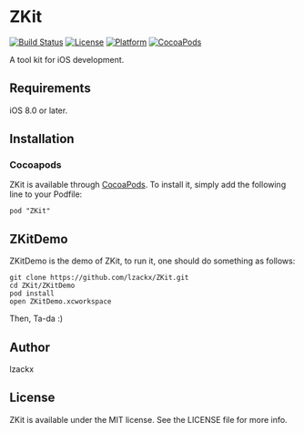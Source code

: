 # ZKit

[![Build Status](https://travis-ci.org/lzackx/ZKit.svg?branch=master)](https://travis-ci.org/lzackx/ZKit)
[![License](https://img.shields.io/badge/License-MIT-lightgrey.svg)](https://github.com/lzackx/ZKit/blob/master/LICENSE)
[![Platform](https://img.shields.io/badge/Platform-iOS%208.0+-66CCFF.svg)](http://cocoapods.org/pods/ZKit)
[![CocoaPods](https://img.shields.io/cocoapods/v/ZKit.svg)](http://cocoapods.org/pods/ZKit)

A tool kit for iOS development.

## Requirements

iOS 8.0 or later.

## Installation

### Cocoapods

ZKit is available through [CocoaPods](http://cocoapods.org). To install it, simply add the following line to your Podfile:

```
pod "ZKit"
```
## ZKitDemo

ZKitDemo is the demo of ZKit, to run it, one should do something as follows:

```
git clone https://github.com/lzackx/ZKit.git
cd ZKit/ZKitDemo
pod install
open ZKitDemo.xcworkspace
```
Then, Ta-da :)

## Author

lzackx

## License

ZKit is available under the MIT license. See the LICENSE file for more info.
